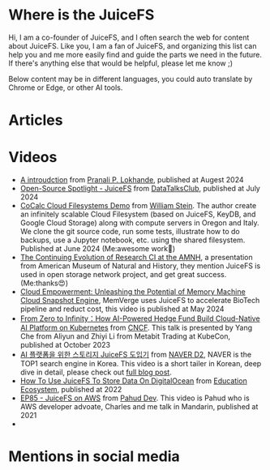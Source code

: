 # Where is the JuiceFS

Hi, I am a co-founder of JuiceFS, and I often search the web for content about JuiceFS. Like you, I am a fan of JuiceFS, and organizing this list can help you and me more easily find and guide the parts we need in the future. If there's anything else that would be helpful, please let me know ;)

Below content may be in different languages, you could auto translate by Chrome or Edge, or other AI tools.

# Articles

# Videos

- [A introudction](https://www.youtube.com/watch?v=rlDtpGi0-nE) from [Pranali P. Lokhande](https://www.youtube.com/@pranalilokhande1036), published at Augest 2024
- [Open-Source Spotlight - JuiceFS](https://www.youtube.com/watch?v=6DfY_nm75CU) from [DataTalksClub](https://www.youtube.com/@DataTalksClub), published at July 2024
- [CoCalc Cloud Filesystems Demo](https://www.youtube.com/watch?v=uk5eA5piQEo) from [William Stein](https://www.youtube.com/@wstein389). The author create an infinitely scalable Cloud Filesystem (based on JuiceFS, KeyDB, and Google Cloud Storage) along with compute servers in Oregon and Italy.  We clone the git source code, run some tests, illustrate how to do backups, use a Jupyter notebook, etc. using the shared filesystem. Published at June 2024 (Me:awesome work👏)
- [The Continuing Evolution of Research CI at the AMNH](https://www.youtube.com/watch?v=N9WHTCheO-4), a presentation from American Museum of Natural and History, they mention JuiceFS is used in open storage network project, and get great success. (Me:thanks😍)
- [Cloud Empowerment: Unleashing the Potential of Memory Machine Cloud Snapshot Engine](https://www.youtube.com/watch?v=DKAZaMxErK4), MemVerge uses JuiceFS to accelerate BioTech pipeline and reduct cost, this video is published at May 2024
- [From Zero to Infinity：How AI-Powered Hedge Fund Build Cloud-Native AI Platform on Kubernetes](https://www.youtube.com/watch?v=aSwfT4oRrvI) from [CNCF](https://www.youtube.com/@cncf). This talk is presented by Yang Che from Aliyun and Zhiyi Li from Metabit Trading at KubeCon, published at October 2023
- [AI 플랫폼을 위한 스토리지 JuiceFS 도입기](https://www.youtube.com/watch?v=TmU7HqLHXVM) from [NAVER D2](https://www.youtube.com/@naver_d2), NAVER is the TOP1 search engine in Korea. This video is a short tailer in Korean, deep dive in detail, please check out [full blog post](https://d2.naver.com/helloworld/2184045).
- [How To Use JuiceFS To Store Data On DigitalOcean](https://www.youtube.com/watch?v=pdFzyflcRGA) from [Education Ecosystem](https://www.youtube.com/@EducationEcosystem), published at 2022
- [EP85 - JuiceFS on AWS](https://www.youtube.com/watch?v=PFNOcqiW4-M) from [Pahud Dev](https://www.youtube.com/@PahudDev). This video is Pahud who is AWS developer advoate, Charles and me talk in Mandarin, published at 2021
- 

# Mentions in social media
